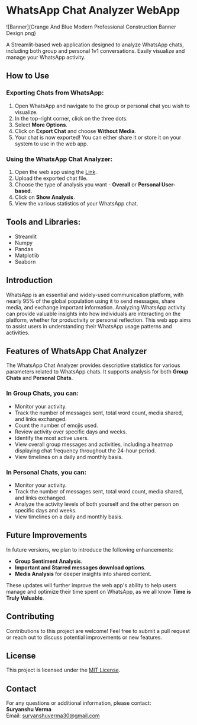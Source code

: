 # WhatsApp Chat Analyzer WebApp

![Banner](Orange And Blue Modern Professional Construction Banner Design.png)

A Streamlit-based web application designed to analyze WhatsApp chats, including both group and personal 1v1 conversations. Easily visualize and manage your WhatsApp activity.

## How to Use

### Exporting Chats from WhatsApp:
1. Open WhatsApp and navigate to the group or personal chat you wish to visualize.
2. In the top-right corner, click on the three dots.
3. Select **More Options**.
4. Click on **Export Chat** and choose **Without Media**.
5. Your chat is now exported! You can either share it or store it on your system to use in the web app.

### Using the WhatsApp Chat Analyzer:
1. Open the web app using the [Link]([https://whatsapp-chat-analyzer-webapp.streamlit.app/](https://whatsapp-chat-analyzer-webapp.streamlit.app/)).
2. Upload the exported chat file.
3. Choose the type of analysis you want - **Overall** or **Personal User-based**.
4. Click on **Show Analysis**.
5. View the various statistics of your WhatsApp chat.

## Tools and Libraries:
- Streamlit
- Numpy
- Pandas
- Matplotlib
- Seaborn

## Introduction

WhatsApp is an essential and widely-used communication platform, with nearly 95% of the global population using it to send messages, share media, and exchange important information. Analyzing WhatsApp activity can provide valuable insights into how individuals are interacting on the platform, whether for productivity or personal reflection. This web app aims to assist users in understanding their WhatsApp usage patterns and activities.

## Features of WhatsApp Chat Analyzer

The WhatsApp Chat Analyzer provides descriptive statistics for various parameters related to WhatsApp chats. It supports analysis for both **Group Chats** and **Personal Chats**.

### In Group Chats, you can:
- Monitor your activity.
- Track the number of messages sent, total word count, media shared, and links exchanged.
- Count the number of emojis used.
- Review activity over specific days and weeks.
- Identify the most active users.
- View overall group messages and activities, including a heatmap displaying chat frequency throughout the 24-hour period.
- View timelines on a daily and monthly basis.

### In Personal Chats, you can:
- Monitor your activity.
- Track the number of messages sent, total word count, media shared, and links exchanged.
- Analyze the activity levels of both yourself and the other person on specific days and weeks.
- View timelines on a daily and monthly basis.

## Future Improvements

In future versions, we plan to introduce the following enhancements:
- **Group Sentiment Analysis**.
- **Important and Starred messages download options**.
- **Media Analysis** for deeper insights into shared content.

These updates will further improve the web app's ability to help users manage and optimize their time spent on WhatsApp, as we all know **Time is Truly Valuable**.

## Contributing

Contributions to this project are welcome! Feel free to submit a pull request or reach out to discuss potential improvements or new features.

## License

This project is licensed under the [MIT License](#).

## Contact

For any questions or additional information, please contact:  
**Suryanshu Verma**  
Email: [suryanshuverma30@gmail.com](mailto:suryanshuverma30@gmail.com)
